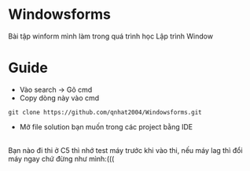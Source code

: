# Windowsforms 
Bài tập winform mình làm trong quá trình học Lập trình Window

# Guide
- Vào search -> Gõ cmd
- Copy dòng này vào cmd
```
git clone https://github.com/qnhat2004/Windowsforms.git
```
- Mở file solution bạn muốn trong các project bằng IDE
<br/>
Bạn nào đi thi ở C5 thì nhớ test máy trước khi vào thi, nếu máy lag thì đổi máy ngay chứ đừng như mình:(((
